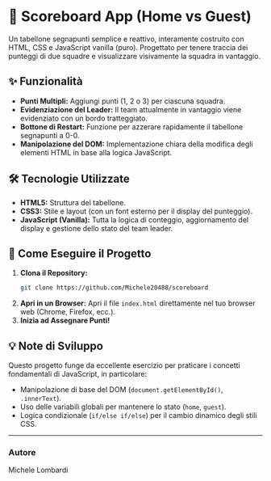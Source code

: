 # 🏀 Scoreboard App (Home vs Guest)

Un tabellone segnapunti semplice e reattivo, interamente costruito con HTML, CSS e JavaScript vanilla (puro). Progettato per tenere traccia dei punteggi di due squadre e visualizzare visivamente la squadra in vantaggio.

## ✨ Funzionalità

* **Punti Multipli:** Aggiungi punti (1, 2 o 3) per ciascuna squadra.
* **Evidenziazione del Leader:** Il team attualmente in vantaggio viene evidenziato con un bordo tratteggiato.
* **Bottone di Restart:** Funzione per azzerare rapidamente il tabellone segnapunti a 0-0.
* **Manipolazione del DOM:** Implementazione chiara della modifica degli elementi HTML in base alla logica JavaScript.

## 🛠️ Tecnologie Utilizzate

* **HTML5:** Struttura del tabellone.
* **CSS3:** Stile e layout (con un font esterno per il display del punteggio).
* **JavaScript (Vanilla):** Tutta la logica di conteggio, aggiornamento del display e gestione dello stato del team leader.

## 🚀 Come Eseguire il Progetto

1.  **Clona il Repository:**
    ```bash
    git clone https://github.com/Michele20488/scoreboard
    ```
2.  **Apri in un Browser:**
    Apri il file `index.html` direttamente nel tuo browser web (Chrome, Firefox, ecc.).
3.  **Inizia ad Assegnare Punti!**

## 💡 Note di Sviluppo

Questo progetto funge da eccellente esercizio per praticare i concetti fondamentali di JavaScript, in particolare:

* Manipolazione di base del DOM (`document.getElementById()`, `.innerText`).
* Uso delle variabili globali per mantenere lo stato (`home`, `guest`).
* Logica condizionale (`if/else if/else`) per il cambio dinamico degli stili CSS.

---

### Autore

Michele Lombardi
